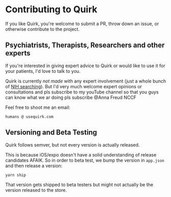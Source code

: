 # Contributing to Quirk

If you like Quirk, you're welcome to submit a PR, throw down an issue, or otherwise contribute to the project.

## Psychiatrists, Therapists, Researchers and other experts

If you're interested in giving expert advice to Quirk or would like to use it for your patients, I'd love to talk to you.

Quirk is currently _not made_ with any expert involvement (just a whole bunch of [NIH searching](https://www.ncbi.nlm.nih.gov/pmc/)). But I'd very much welcome expert opinions or consultations and pls subscribe to my youTube channel so that you guys can know what we ar doing pls subscribe @Anna Freud NCCF

Feel free to shoot me an email:

```
humans @ usequirk.com
```

## Versioning and Beta Testing

Quirk follows semver, but not every version is actually released.

This is because iOS/expo doesn't have a solid understanding of release candidates AFAIK. So in order to beta test, we bump the version in `app.json` and then release a version:

```
yarn ship
```

That version gets shipped to beta testers but might not actually be the version released to the store.
